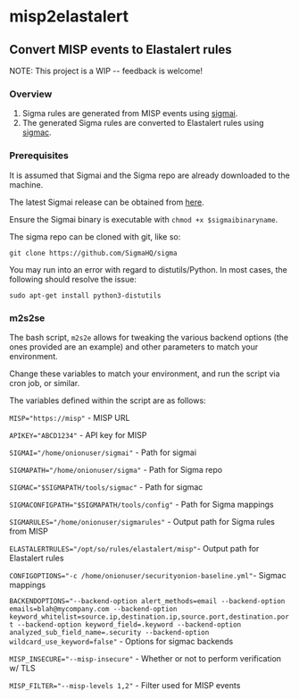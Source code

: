 # misp2elastalert
## Convert MISP events to Elastalert rules

NOTE: This project is a WIP -- feedback is welcome!

### Overview
1. Sigma rules are generated from MISP events using [sigmai](https://github.com/0xThiebaut/sigmai).
2. The generated Sigma rules are converted to Elastalert rules using [sigmac](https://github.com/SigmaHQ/sigma#sigmac).

### Prerequisites
It is assumed that Sigmai and the Sigma repo are already downloaded to the machine.

The latest Sigmai release can be obtained from [here](https://github.com/0xThiebaut/sigmai/releases/tag/v1.0.0).

Ensure the Sigmai binary is executable with `chmod +x $sigmaibinaryname`. 

The sigma repo can be cloned with git, like so:

`git clone https://github.com/SigmaHQ/sigma`

You may run into an error with regard to distutils/Python.  In most cases, the following should resolve the issue:

`sudo apt-get install python3-distutils`

### m2s2se
The bash script, `m2s2e` allows for tweaking the various backend options (the ones provided are an example) and other parameters to match your environment.

Change these variables to match your environment, and run the script via cron job, or similar.

The variables defined within the script are as follows:

`MISP="https://misp"` - MISP URL

`APIKEY="ABCD1234"` - API key for MISP

`SIGMAI="/home/onionuser/sigmai"` - Path for sigmai

`SIGMAPATH="/home/onionuser/sigma"` - Path for Sigma repo

`SIGMAC="$SIGMAPATH/tools/sigmac"` - Path for sigmac

`SIGMACONFIGPATH="$SIGMAPATH/tools/config"` - Path for Sigma mappings

`SIGMARULES="/home/onionuser/sigmarules"` - Output path for Sigma rules from MISP

`ELASTALERTRULES="/opt/so/rules/elastalert/misp"`- Output path for Elastalert rules

`CONFIGOPTIONS="-c /home/onionuser/securityonion-baseline.yml"`- Sigmac mappings

`BACKENDOPTIONS="--backend-option alert_methods=email --backend-option emails=blah@mycompany.com --backend-option keyword_whitelist=source.ip,destination.ip,source.port,destination.port --backend-option keyword_field=.keyword --backend-option analyzed_sub_field_name=.security --backend-option wildcard_use_keyword=false"` - Options for sigmac backends

`MISP_INSECURE="--misp-insecure"` - Whether or not to perform verification w/ TLS

`MISP_FILTER="--misp-levels 1,2"` - Filter used for MISP events 
